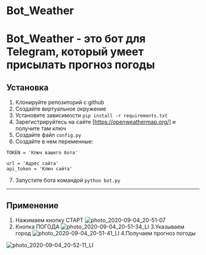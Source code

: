 # Bot_Weather

Bot_Weather - это бот для Telegram, который умеет присылать прогноз погоды
==================================================================================

## Установка

1. Клонируйте репозиторий с github
2. Создайте виртуальное окружение
3. Установите зависимости `pip install -r requirements.txt`
4. Зарегистрируйтесь на сайте [https://openweathermap.org/] и получите там ключ
5. Создайте файл `config.py`
6. Создайте в нем переменные:
```
TOKEN = 'Ключ вашего бота'

url = 'Адрес сайта'
api_token = 'Ключ сайта'
```
7. Запустите бота командой `python bot.py`

----------------------------------------------------------------------------------

## Применение

1. Нажимаем кнопку СТАРТ
![photo_2020-09-04_20-51-07](https://user-images.githubusercontent.com/61093151/92274643-4d08a880-eef6-11ea-92c1-fbec72681630.jpg=x100 )
2. Кнопка ПОГОДА
![photo_2020-09-04_20-51-34_LI](https://user-images.githubusercontent.com/61093151/92275937-c2757880-eef8-11ea-9c16-7c86332f9780.jpg)
3.Указываем город 
![photo_2020-09-04_20-51-41_LI](https://user-images.githubusercontent.com/61093151/92277347-652ef680-eefb-11ea-8197-98c37e000a68.jpg)
4.Получаем прогноз погоды


![photo_2020-09-04_20-52-11_LI](https://user-images.githubusercontent.com/61093151/92277087-e3d76400-eefa-11ea-921a-b8bb7b011e45.jpg)
